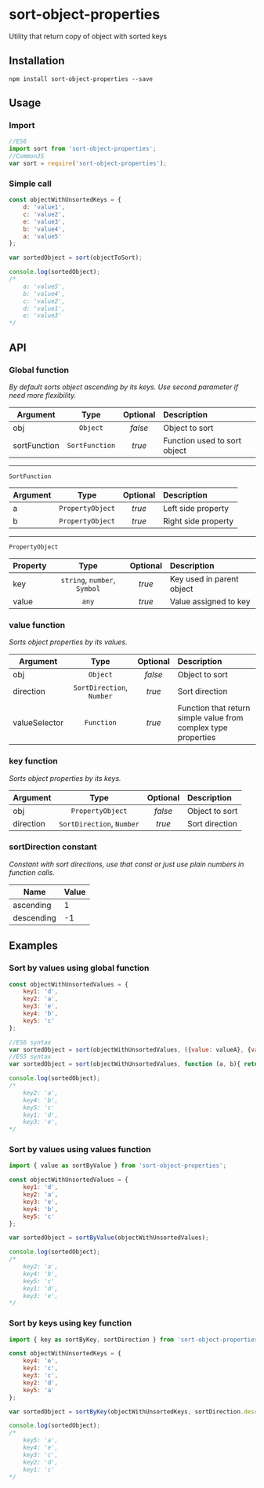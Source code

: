 # sort-object-properties
Utility that return copy of object with sorted keys

## Installation
```
npm install sort-object-properties --save
```

## Usage
### Import
```javascript
//ES6
import sort from 'sort-object-properties';
//CommonJS
var sort = require('sort-object-properties');
```

### Simple call
```javascript
const objectWithUnsortedKeys = {
    d: 'value1',
    c: 'value2',
    e: 'value3',
    b: 'value4',
    a: 'value5'
};

var sortedObject = sort(objectToSort);

console.log(sortedObject); 
/*
    a: 'value5',
    b: 'value4',
    c: 'value2',
    d: 'value1',
    e: 'value3'
*/
```
## API
### Global function
_By default sorts object ascending by its keys. Use second parameter if need more flexibility._

| Argument      | Type           | Optional | Description                  |           
| ------------- | :---:          | :------: | :--------------------------- |
| obj           | `Object`       | _false_  | Object to sort               |
| sortFunction  | `SortFunction` | _true_   | Function used to sort object |

---

`SortFunction`

| Argument   | Type             | Optional | Description         |
| ---------- | :--------------: | :------: | :----------         |
| a          | `PropertyObject` | _true_   | Left side property  |
| b          | `PropertyObject` | _true_   | Right side property |

---

`PropertyObject`

| Property   | Type                         | Optional | Description               |
| ---------- | :--------------------------: | :------: | :------------------------ |
| key        | `string`, `number`, `Symbol` | _true_   | Key used in parent object |
| value      | `any`                        | _true_   | Value assigned to key     |

### value function
_Sorts object properties by its values._

| Argument      | Type                      | Optional | Description                           |
| ------------- | :-----------------------: | :------: | :----------                           |
| obj           | `Object`                  | _false_  | Object to sort                        |
| direction     | `SortDirection`, `Number` | _true_   | Sort direction                        |
| valueSelector | `Function`                | _true_   | Function that return simple value from complex type properties  |

### key function
_Sorts object properties by its keys._

| Argument   | Type                      | Optional | Description      |
| ---------- | :-----------------------: | :------: | :--------------- |
| obj        | `PropertyObject`          | _false_  | Object to sort   |
| direction  | `SortDirection`, `Number` | _true_   | Sort direction   |

### sortDirection constant
_Constant with sort directions, use that const or just use plain numbers in function calls._

| Name | Value |
| ---- | --- |
| ascending | 1 |
| descending | -1 |

## Examples
### Sort by values using global function
```javascript
const objectWithUnsortedValues = {
    key1: 'd',
    key2: 'a',
    key3: 'e',
    key4: 'b',
    key5: 'c'
};

//ES6 syntax
var sortedObject = sort(objectWithUnsortedValues, ({value: valueA}, {value: valueB}) => valueA > valueB);
//ES5 syntax
var sortedObject = sort(objectWithUnsortedValues, function (a, b){ return a.value > b.value;});

console.log(sortedObject);
/*
    key2: 'a',
    key4: 'b',
    key5: 'c'
    key1: 'd',
    key3: 'e',
*/
```

### Sort by values using values function
```javascript
import { value as sortByValue } from 'sort-object-properties';

const objectWithUnsortedValues = {
    key1: 'd',
    key2: 'a',
    key3: 'e',
    key4: 'b',
    key5: 'c'
};

var sortedObject = sortByValue(objectWithUnsortedValues);

console.log(sortedObject);
/*
    key2: 'a',
    key4: 'b',
    key5: 'c'
    key1: 'd',
    key3: 'e',
*/
```

### Sort by keys using key function
```javascript
import { key as sortByKey, sortDirection } from 'sort-object-properties';

const objectWithUnsortedKeys = {
    key4: 'e',
    key1: 'c',
    key3: 'c',
    key2: 'd',
    key5: 'a'
};

var sortedObject = sortByKey(objectWithUnsortedKeys, sortDirection.descending);

console.log(sortedObject);
/*
    key5: 'a',
    key4: 'e',
    key3: 'c',
    key2: 'd',
    key1: 'c'
*/
```